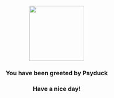 <p align="center">
    <img src="https://raw.githubusercontent.com/PokeAPI/sprites/master/sprites/pokemon/54.png" width="150" height="150">
</p>
<h3 align="center">You have been greeted by  <b>Psyduck</b></h3>
<h3 align="center">Have a nice day!</h3>
